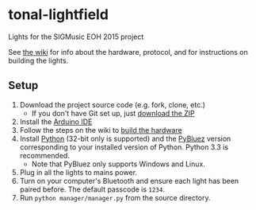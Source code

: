 tonal-lightfield
==========

Lights for the SIGMusic EOH 2015 project

See [the wiki](../../wiki) for info about the hardware, protocol, and for
instructions on building the lights.

Setup
-----

1. Download the project source code (e.g. fork, clone, etc.)
    * If you don't have Git set up, just
      [download the ZIP](../../archive/master.zip)
2. Install the [Arduino IDE](http://arduino.cc/en/Main/Software)
3. Follow the steps on the wiki to [build the hardware](../../wiki/Building-Instructions)
4. Install [Python](http://python.org/downloads/) (32-bit only is supported)
   and the [PyBluez](https://code.google.com/p/pybluez/downloads/list) version corresponding to your installed version of Python.
   Python 3.3 is recommended.
    * Note that PyBluez only supports Windows and Linux.
5. Plug in all the lights to mains power.
6. Turn on your computer's Bluetooth and ensure each light has been paired before. The default passcode is `1234`.
7. Run `python manager/manager.py` from the source directory.
